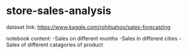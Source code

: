 # store-sales-analysis

dataset link: https://www.kaggle.com/rohitsahoo/sales-forecasting

notebook content:
  -Sales on different months
  -Sales in different cities
  -Sales of different catagories of product
